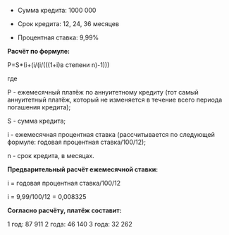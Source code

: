 - Сумма кредита: 1000 000

- Срок кредита: 12, 24, 36 месяцев

- Процентная ставка: 9,99%

**Расчёт по формуле:**

P=S*(i+(i/(i/(((1+i)в степени n)-1)))

где

P - ежемесячный платёж по аннуитетному кредиту (тот самый аннуитетный платёж, который не изменяется в течение всего периода погашения кредита);

S - сумма кредита;

i - ежемесячная процентная ставка (рассчитывается по следующей формуле: годовая процентная ставка/100/12);

n - срок кредита, в месяцах.

**Предварительный расчёт ежемесячной ставки:**

i = годовая процентная ставка/100/12

i = 9,99/100/12 = 0,008325

**Согласно расчёту, платёж составит:**

1 год: 87 911
2 года: 46 140
3 года: 32 262
